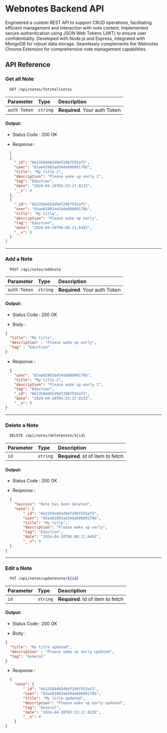 
# Webnotes Backend API

Engineered a custom REST API to support CRUD operations, facilitating efficient management and interaction with note content. Implemented secure authentication using JSON Web Tokens (JWT) to ensure user confidentiality. Developed with Node.js and Express, integrated with MongoDB for robust data storage. Seamlessly complements the Webnotes Chrome Extension for comprehensive note management capabilities.


## API Reference

### Get all Note

```bash
  GET /api/notes/fetchallnotes
```

| Parameter | Type     | Description                |
| :-------- | :------- | :------------------------- |
| `auth Token` | `string` | **Required**. Your auth Token|

#### Output:
* Status Code : 200 OK

* Response : 

```json
  [
  {
    "_id": "6623584db5d9df29bf555af2",
    "user": "65ae01003ad34da60b09178b",
    "title": "My title 2",
    "description": "Please wake up early 2",
    "tag": "Eduction",
    "date": "2024-04-20T05:53:17.813Z",
    "__v": 0
  },
  {
    "_id": "662359ebb5d9df29bf555af5",
    "user": "65ae01003ad34da60b09178b",
    "title": "My title",
    "description": "Please wake up early",
    "tag": "Eduction",
    "date": "2024-04-20T06:00:11.649Z",
    "__v": 0
  }
]

```
<hr>

### Add a Note

```bash
  POST /api/notes/addnote
```

| Parameter | Type     | Description                |
| :-------- | :------- | :------------------------- |
| `auth Token` | `string` | **Required**. Your auth Token|

#### Output:
* Status Code : 200 OK

* Body : 
```json 
{
  "title": "My title",
  "description" : "Please wake up early",
  "tag" : "Eduction"
}
```
* Response : 

```json
  {
    "user": "65ae01003ad34da60b09178b",
    "title": "My title 2",
    "description": "Please wake up early 2",
    "tag": "Eduction",
    "_id": "6623584db5d9df29bf555af2",
    "date": "2024-04-20T05:53:17.813Z",
    "__v": 0
}
```

****

### Delete a Note

```bash
  DELETE /api/notes/deletenote/${id}
```

| Parameter | Type     | Description                       |
| :-------- | :------- | :-------------------------------- |
| `id`      | `string` | **Required**. Id of item to fetch |

#### Output:
* Status Code : 200 OK

* Response : 

```json
  {
    "Success": "Note has been deleted",
    "note": {
        "_id": "662359ebb5d9df29bf555af5",
        "user": "65ae01003ad34da60b09178b",
        "title": "My title",
        "description": "Please wake up early",
        "tag": "Eduction",
        "date": "2024-04-20T06:00:11.649Z",
        "__v": 0
  }
}
```
****

### Edit a Note

```bash
  PUT /api/notes/updatenote/${id}
```

| Parameter | Type     | Description                       |
| :-------- | :------- | :-------------------------------- |
| `id`      | `string` | **Required**. Id of item to fetch |

#### Output:
* Status Code : 200 OK

* Body :
```json
{
  "title": "My title updated",
  "description" : "Please wake up early updated",
  "tag": "General"
} 
``` 

* Response : 

```json
  {
    "note": {
        "_id": "6623584db5d9df29bf555af2",
        "user": "65ae01003ad34da60b09178b",
        "title": "My title updated",
        "description": "Please wake up early updated",
        "tag": "General",
        "date": "2024-04-20T05:53:17.813Z",
        "__v": 0
    }
}

```

